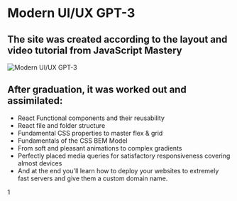 # Modern UI/UX GPT-3

## The site was created according to the layout and video tutorial from JavaScript Mastery

![Modern UI/UX GPT-3](https://i.ibb.co/TR5LW9z/image.png)

## After graduation, it was worked out and assimilated:

- React Functional components and their reusability
- React file and folder structure
- Fundamental CSS properties to master flex & grid
- Fundamentals of the CSS BEM Model
- From soft and pleasant animations to complex gradients
- Perfectly placed media queries for satisfactory responsiveness covering almost devices
- And at the end you'll learn how to deploy your websites to extremely fast servers and give them a custom domain name.

1
